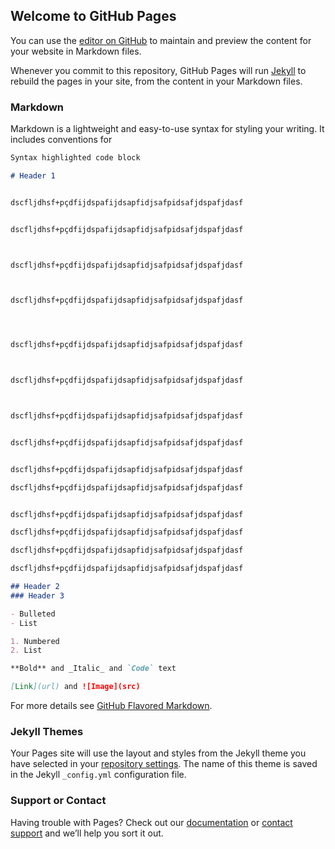 ## Welcome to GitHub Pages

You can use the [editor on GitHub](https://github.com/fdiemon812/jekyll/edit/gh-pages/index.md) to maintain and preview the content for your website in Markdown files.

Whenever you commit to this repository, GitHub Pages will run [Jekyll](https://jekyllrb.com/) to rebuild the pages in your site, from the content in your Markdown files.

### Markdown

Markdown is a lightweight and easy-to-use syntax for styling your writing. It includes conventions for

```markdown
Syntax highlighted code block

# Header 1


dscfljdhsf+pçdfijdspafijdsapfidjsafpidsafjdspafjdasf


dscfljdhsf+pçdfijdspafijdsapfidjsafpidsafjdspafjdasf



dscfljdhsf+pçdfijdspafijdsapfidjsafpidsafjdspafjdasf



dscfljdhsf+pçdfijdspafijdsapfidjsafpidsafjdspafjdasf




dscfljdhsf+pçdfijdspafijdsapfidjsafpidsafjdspafjdasf



dscfljdhsf+pçdfijdspafijdsapfidjsafpidsafjdspafjdasf



dscfljdhsf+pçdfijdspafijdsapfidjsafpidsafjdspafjdasf


dscfljdhsf+pçdfijdspafijdsapfidjsafpidsafjdspafjdasf


dscfljdhsf+pçdfijdspafijdsapfidjsafpidsafjdspafjdasf

dscfljdhsf+pçdfijdspafijdsapfidjsafpidsafjdspafjdasf


dscfljdhsf+pçdfijdspafijdsapfidjsafpidsafjdspafjdasf

dscfljdhsf+pçdfijdspafijdsapfidjsafpidsafjdspafjdasf

dscfljdhsf+pçdfijdspafijdsapfidjsafpidsafjdspafjdasf

dscfljdhsf+pçdfijdspafijdsapfidjsafpidsafjdspafjdasf

## Header 2
### Header 3

- Bulleted
- List

1. Numbered
2. List

**Bold** and _Italic_ and `Code` text

[Link](url) and ![Image](src)
```

For more details see [GitHub Flavored Markdown](https://guides.github.com/features/mastering-markdown/).

### Jekyll Themes

Your Pages site will use the layout and styles from the Jekyll theme you have selected in your [repository settings](https://github.com/fdiemon812/jekyll/settings/pages). The name of this theme is saved in the Jekyll `_config.yml` configuration file.

### Support or Contact

Having trouble with Pages? Check out our [documentation](https://docs.github.com/categories/github-pages-basics/) or [contact support](https://support.github.com/contact) and we’ll help you sort it out.
